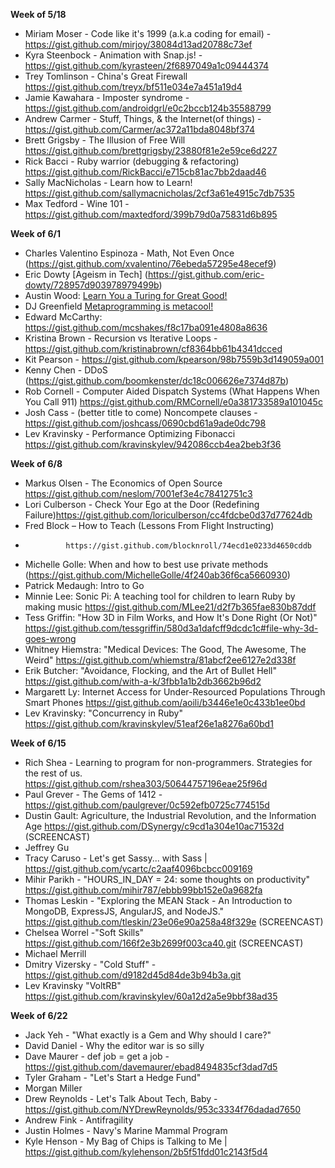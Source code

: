 **Week of 5/18**

* Miriam Moser - Code like it's 1999 (a.k.a coding for email) - https://gist.github.com/mirjoy/38084d13ad20788c73ef
* Kyra Steenbock - Animation with Snap.js! - https://gist.github.com/kyrasteen/2f6897049a1c09444374
* Trey Tomlinson - China's Great Firewall https://gist.github.com/treyx/bf511e034e7a451a19d4
* Jamie Kawahara - Imposter syndrome - https://gist.github.com/androidgrl/e0c2bccb124b35588799
* Andrew Carmer - Stuff, Things, & the Internet(of things) - https://gist.github.com/Carmer/ac372a11bda8048bf374
* Brett Grigsby - The Illusion of Free Will https://gist.github.com/brettgrigsby/23880f81e2e59ce6d227
* Rick Bacci - Ruby warrior (debugging & refactoring) https://gist.github.com/RickBacci/e715cb81ac7bb2daad46
* Sally MacNicholas - Learn how to Learn! https://gist.github.com/sallymacnicholas/2cf3a61e4915c7db7535
* Max Tedford - Wine 101 - https://gist.github.com/maxtedford/399b79d0a75831d6b895

**Week of 6/1**

* Charles Valentino Espinoza - Math, Not Even Once (https://gist.github.com/xvalentino/76ebeda57295e48ecef9)
* Eric Dowty [Ageism in Tech] (https://gist.github.com/eric-dowty/728957d903978979499b)
* Austin Wood: [Learn You a Turing for Great Good!](https://gist.github.com/indiesquidge/a60dc4846548c0d9a88c)
* DJ Greenfield [Metaprogramming is metacool!](https://gist.github.com/AllPurposeName/ed9976ce4d64d44928e5)
* Edward McCarthy: https://gist.github.com/mcshakes/f8c17ba091e4808a8636
* Kristina Brown - Recursion vs Iterative Loops - https://gist.github.com/kristinabrown/cf8364bb61b4341dcced
* Kit Pearson - https://gist.github.com/kpearson/98b7559b3d149059a001
* Kenny Chen - DDoS (https://gist.github.com/boomkenster/dc18c006626e7374d87b)
* Rob Cornell - Computer Aided Dispatch Systems (What Happens When You Call 911) https://gist.github.com/RMCornell/e0a381733589a101045c
* Josh Cass - (better title to come) Noncompete clauses - https://gist.github.com/joshcass/0690cbd61a9ade0dc798
* Lev Kravinsky - Performance Optimizing Fibonacci https://gist.github.com/kravinskylev/942086ccb4ea2beb3f36

**Week of 6/8**

* Markus Olsen - The Economics of Open Source https://gist.github.com/neslom/7001ef3e4c78412751c3
* Lori Culberson - Check Your Ego at the Door (Redefining Failure)https://gist.github.com/loriculberson/cc4fdcbe0d37d77624db
* Fred Block – How to Teach (Lessons From Flight Instructing)
*              https://gist.github.com/blocknroll/74ecd1e0233d4650cddb
* Michelle Golle: When and how to best use private methods
(https://gist.github.com/MichelleGolle/4f240ab36f6ca5660930)
* Patrick Medaugh: Intro to Go
* Minnie Lee: Sonic Pi: A teaching tool for children to learn Ruby by making music
https://gist.github.com/MLee21/d2f7b365fae830b87ddf
* Tess Griffin: "How 3D in Film Works, and How It's Done Right (Or Not)" https://gist.github.com/tessgriffin/580d3a1dafcff9dcdc1c#file-why-3d-goes-wrong
* Whitney Hiemstra: "Medical Devices: The Good, The Awesome, The Weird" https://gist.github.com/whiemstra/81abcf2ee6127e2d338f
* Erik Butcher: "Avoidance, Flocking, and the Art of Bullet Hell" https://gist.github.com/with-a-k/3fbb1a1b2db3662b96d2
* Margarett Ly: Internet Access for Under-Resourced Populations Through Smart Phones https://gist.github.com/aoili/b3446e1e0c433b1ee0bd
* Lev Kravinsky: "Concurrency in Ruby" https://gist.github.com/kravinskylev/51eaf26e1a8276a60bd1

**Week of 6/15**

* Rich Shea - Learning to program for non-programmers.  Strategies for the rest of us.  https://gist.github.com/rshea303/50644757196eae25f96d
* Paul Grever - The Gems of 1412 - https://gist.github.com/paulgrever/0c592efb0725c774515d
* Dustin Gault: Agriculture, the Industrial Revolution, and the Information Age https://gist.github.com/DSynergy/c9cd1a304e10ac71532d (SCREENCAST)
* Jeffrey Gu
* Tracy Caruso - Let's get Sassy... with Sass | https://gist.github.com/ycartc/c2aaf4096bcbcc009169
* Mihir Parikh - "HOURS_IN_DAY = 24: some thoughts on productivity" https://gist.github.com/mihir787/ebbb99bb152e0a9682fa
* Thomas Leskin - "Exploring the MEAN Stack - An Introduction to MongoDB, ExpressJS, AngularJS, and NodeJS."
https://gist.github.com/tleskin/23e06e90a258a48f329e (SCREENCAST)
* Chelsea Worrel -"Soft Skills" https://gist.github.com/166f2e3b2699f003ca40.git (SCREENCAST)
* Michael Merrill
* Dmitry Vizersky - "Cold Stuff" - https://gist.github.com/d9182d45d84de3b94b3a.git
* Lev Kravinsky "VoltRB" https://gist.github.com/kravinskylev/60a12d2a5e9bbf38ad35

**Week of 6/22**

* Jack Yeh - "What exactly is a Gem and Why should I care?"
* David Daniel - Why the editor war is so silly
* Dave Maurer - def job = get a job - https://gist.github.com/davemaurer/ebad8494835cf3dad7d5
* Tyler Graham - "Let's Start a Hedge Fund"
* Morgan Miller
* Drew Reynolds - Let's Talk About Tech, Baby - https://gist.github.com/NYDrewReynolds/953c3334f76dadad7650
* Andrew Fink - Antifragility
* Justin Holmes - Navy's Marine Mammal Program
* Kyle Henson - My Bag of Chips is Talking to Me | https://gist.github.com/kylehenson/2b5f51fdd01c2143f5d4
